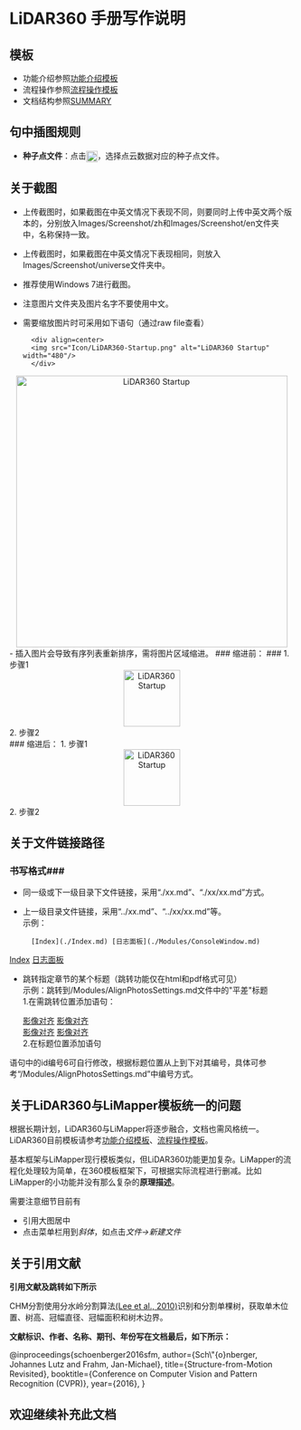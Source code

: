 # LiDAR360 手册写作说明

## 模板 ##

- 功能介绍参照[功能介绍模板](功能介绍模板.md)
- 流程操作参照[流程操作模板](流程操作模板.md)
- 文档结构参照[SUMMARY](SUMMARY.md)

## 句中插图规则 ##

- **种子点文件**：点击<img src="./ScreenShot/universe/ALSForest/ImportData.png" height="20" style="vertical-align:middle"></img>，选择点云数据对应的种子点文件。

## 关于截图 ##

- 上传截图时，如果截图在中英文情况下表现不同，则要同时上传中英文两个版本的，分别放入Images/Screenshot/zh和Images/Screenshot/en文件夹中，名称保持一致。
- 上传截图时，如果截图在中英文情况下表现相同，则放入Images/Screenshot/universe文件夹中。
- 推荐使用Windows 7进行截图。
- 注意图片文件夹及图片名字不要使用中文。
- 需要缩放图片时可采用如下语句（通过raw file查看）

		<div align=center>
		<img src="Icon/LiDAR360-Startup.png" alt="LiDAR360 Startup" width="480"/>
		</div>
<div align=center>
<img src="Icon/LiDAR360-Startup.png" alt="LiDAR360 Startup" width="480"'/>
</div>
- 插入图片会导致有序列表重新排序，需将图片区域缩进。  
### 缩进前： ###
1. 步骤1
<div align="center">
<img src="Icon/LiDAR360-Startup.png" alt="LiDAR360 Startup" width="100"/>
</div>
2. 步骤2
	<br>  
### 缩进后：
1. 步骤1
	<div align="center">
	<img src="Icon/LiDAR360-Startup.png" alt="LiDAR360 Startup" width="100"/>
	</div>
2. 步骤2

## 关于文件链接路径 ##

### 书写格式###
  
- 同一级或下一级目录下文件链接，采用“./xx.md”、“./xx/xx.md”方式。
- 上一级目录文件链接，采用“../xx.md”、“../xx/xx.md”等。  
示例： 

		[Index](./Index.md) [日志面板](./Modules/ConsoleWindow.md)  
[Index](./Index.md) [日志面板](./Modules/ConsoleWindow.md)  		
- 跳转指定章节的某个标题（跳转功能仅在html和pdf格式可见）  
示例：跳转到/Modules/AlignPhotosSettings.md文件中的"平差"标题  
1.在需跳转位置添加语句：

	[影像对齐](./Modules/AlignPhotosSettings.md#6) [影像对齐](./Modules/AlignPhotosSettings.md#6)  
[影像对齐](./Modules/AlignPhotosSettings.md#6) [影像对齐](./Modules/AlignPhotosSettings.md#6)  
2.在标题位置添加语句

	<div id="6"></div>
语句中的id编号6可自行修改，根据标题位置从上到下对其编号，具体可参考“/Modules/AlignPhotosSettings.md”中编号方式。

## 关于LiDAR360与LiMapper模板统一的问题 ##

根据长期计划，LiDAR360与LiMapper将逐步融合，文档也需风格统一。LiDAR360目前模板请参考[功能介绍模板](./Template/LiDAR360/ModuleTemplate.md)、[流程操作模板](./Template/LiDAR360/WorkflowTemplate.md)。

基本框架与LiMapper现行模板类似，但LiDAR360功能更加复杂。LiMapper的流程化处理较为简单，在360模板框架下，可根据实际流程进行删减。比如LiMapper的小功能并没有那么复杂的**原理描述**。

需要注意细节目前有

- 引用大图居中
- 点击菜单栏用到*斜体*，如点击*文件->新建文件*

## 关于引用文献

**引用文献及跳转如下所示**

CHM分割使用分水岭分割算法<a href="#1">(Lee et al., 2010)</a>识别和分割单棵树，获取单木位置、树高、冠幅直径、冠幅面积和树木边界。

**文献标识、作者、名称、期刊、年份写在文档最后，如下所示：**

<div id="2"></div>
		@inproceedings{schoenberger2016sfm,
		    author={Sch\"{o}nberger, Johannes Lutz and Frahm, Jan-Michael},
		    title={Structure-from-Motion Revisited},
		    booktitle={Conference on Computer Vision and Pattern Recognition (CVPR)},
		    year={2016},
		}

## 欢迎继续补充此文档 ##

